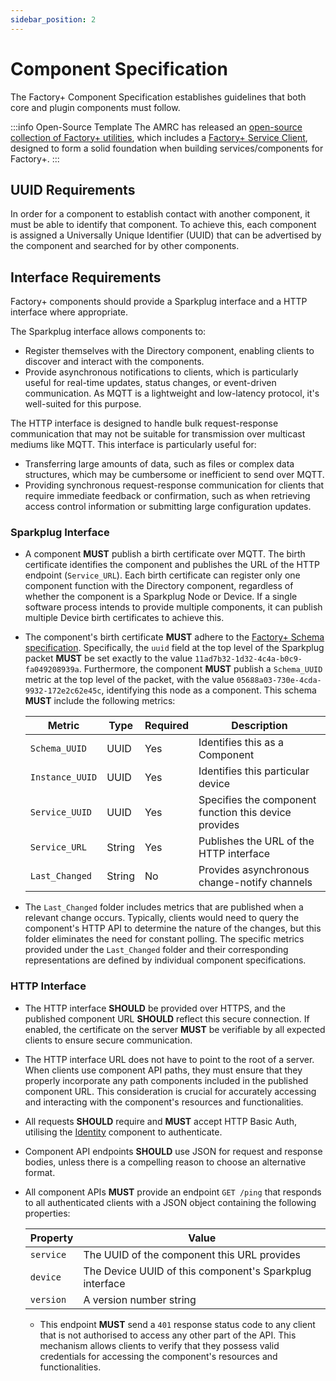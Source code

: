 ```yaml
---
sidebar_position: 2
---
```


# Component Specification

The Factory+ Component Specification establishes guidelines that both core and plugin components must follow.

:::info Open-Source Template
The AMRC has released an [open-source collection of Factory+ utilities](https://github.com/AMRC-FactoryPlus/utilities), which includes a [Factory+ Service Client](https://github.com/AMRC-FactoryPlus/utilities/blob/main/docs/service-client.md), designed to form a solid foundation when building services/components for Factory+.
:::

## UUID Requirements

In order for a component to establish contact with another component, it must be able to identify that component. To achieve this, each component is assigned a Universally Unique Identifier (UUID) that can be advertised by the component and searched for by other components.

## Interface Requirements

Factory+ components should provide a Sparkplug interface and a HTTP interface where appropriate.

The Sparkplug interface allows components to:
- Register themselves with the Directory component, enabling clients to discover and interact with the components.
- Provide asynchronous notifications to clients, which is particularly useful for real-time updates, status changes, or event-driven communication. As MQTT is a lightweight and low-latency protocol, it's well-suited for this purpose.

The HTTP interface is designed to handle bulk request-response communication that may not be suitable for transmission over multicast mediums like MQTT. This interface is particularly useful for:
- Transferring large amounts of data, such as files or complex data structures, which may be cumbersome or inefficient to send over MQTT.
- Providing synchronous request-response communication for clients that require immediate feedback or confirmation, such as when retrieving access control information or submitting large configuration updates.

### Sparkplug Interface

* A component **MUST** publish a birth certificate over MQTT. The birth certificate identifies the component and publishes the URL of the HTTP endpoint (`Service_URL`). Each birth certificate can register only one component function with the Directory component, regardless of whether the component is a Sparkplug Node or Device. If a single software process intends to provide multiple components, it can publish multiple Device birth certificates to achieve this.

* The component's birth certificate **MUST** adhere to the [Factory+ Schema specification](/docs/schemas). Specifically, the `uuid` field at the top level of the Sparkplug packet **MUST** be set exactly to the value `11ad7b32-1d32-4c4a-b0c9-fa049208939a`. Furthermore, the component **MUST** publish a `Schema_UUID` metric at the top level of the packet, with the value `05688a03-730e-4cda-9932-172e2c62e45c`, identifying this node as a component. This schema **MUST** include the following metrics:

  | Metric          | Type   | Required | Description                                           |
  |-----------------|--------|----------|-------------------------------------------------------|
  | `Schema_UUID`   | UUID   | Yes      | Identifies this as a Component                        |
  | `Instance_UUID` | UUID   | Yes      | Identifies this particular device                     |
  | `Service_UUID`  | UUID   | Yes      | Specifies the component function this device provides |
  | `Service_URL`   | String | Yes      | Publishes the URL of the HTTP interface               |
  | `Last_Changed`  | String | No       | Provides asynchronous change-notify channels          |

* The `Last_Changed` folder includes metrics that are published when a relevant change occurs. Typically, clients would need to query the component's HTTP API to determine the nature of the changes, but this folder eliminates the need for constant polling. The specific metrics provided under the `Last_Changed` folder and their corresponding representations are defined by individual component specifications.

### HTTP Interface

* The HTTP interface **SHOULD** be provided over HTTPS, and the published component URL **SHOULD** reflect this secure connection. If enabled, the certificate on the server **MUST** be verifiable by all expected clients to ensure secure communication.

* The HTTP interface URL does not have to point to the root of a server. When clients use component API paths, they must ensure that they properly incorporate any path components included in the published component URL. This consideration is crucial for accurately accessing and interacting with the component's resources and functionalities.

* All requests **SHOULD** require and **MUST** accept HTTP Basic Auth, utilising the [Identity](/docs/framework-components/core-components/identity) component to authenticate.

* Component API endpoints **SHOULD** use JSON for request and response bodies, unless there is a compelling reason to choose an alternative format.

* All component APIs **MUST** provide an endpoint `GET /ping` that responds to all authenticated clients with a JSON object containing the following properties:

  | Property  | Value                                                   |
  |-----------|---------------------------------------------------------|
  | `service` | The UUID of the component this URL provides             |
  | `device`  | The Device UUID of this component's Sparkplug interface |
  | `version` | A version number string                                 |

  * This endpoint **MUST** send a `401` response status code to any client that is not authorised to access any other part of the API. This mechanism allows clients to verify that they possess valid credentials for accessing the component's resources and functionalities.